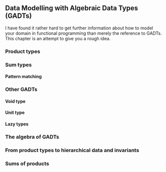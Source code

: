## Data Modelling with Algebraic Data Types (GADTs)

I have found it rather hard to get further information about how to model your domain in functional programming than merely the reference to GADTs. This chapter is an attempt to give you a rough idea.

### Product types

### Sum types

#### Pattern matching

### Other GADTs

#### Void type

#### Unit type

#### Lazy types

### The algebra of GADTs

### From product types to hierarchical data and invariants

### Sums of products


